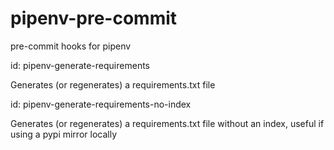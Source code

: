 # pipenv-pre-commit
pre-commit hooks for pipenv

id: pipenv-generate-requirements

Generates (or regenerates) a requirements.txt file 


id: pipenv-generate-requirements-no-index

Generates (or regenerates) a requirements.txt file without an index, useful if using a pypi mirror locally